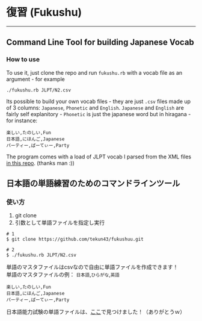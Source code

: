 # 復習 (Fukushu)

-----

## Command Line Tool for building Japanese Vocab

### How to use

To use it, just clone the repo and run `fukushu.rb` with a vocab file as an argument - for example

`./fukushu.rb JLPT/N2.csv`

Its possible to build your own vocab files - they are just `.csv` files made up of 3 columns: `Japanese`, `Phonetic` and `English`. `Japanese` and `English` are fairly self explanitory - `Phonetic` is just the japanese word but in hiragana - for instance:

```
楽しい,たのしい,Fun
日本語,にほんご,Japanese
パーティー,ぱーてぃー,Party
```

The program comes with a load of JLPT vocab I parsed from the XML files [in this repo]. (thanks man :))


## 日本語の単語練習のためのコマンドラインツール

### 使い方

1. git clone 
2. 引数として単語ファイルを指定し実行

```
# 1
$ git clone https://github.com/tekun43/fukushuu.git

# 2
$ ./fukushu.rb JLPT/N2.csv
```

単語のマスタファイルはcsvなので自由に単語ファイルを作成できます！  
単語のマスタファイルの例：
`日本語`,`ひらがな`,`英語`  


```
楽しい,たのしい,Fun
日本語,にほんご,Japanese
パーティー,ぱーてぃー,Party
```

日本語能力試験の単語ファイルは、[ここ]で見つけました！（ありがとうｗ）

[in this repo]: https://github.com/tfreedman/JLPT-Flashcards
[ここ]: https://github.com/tfreedman/JLPT-Flashcards


